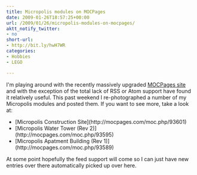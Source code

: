 ```yaml
---
title: Micropolis modules on MOCPages
date: 2009-01-26T18:57:25+00:00
url: /2009/01/26/micropolis-modules-on-mocpages/
aktt_notify_twitter:
- no
short-url:
- http://bit.ly/hwH7WR
categories:
- Hobbies
- LEGO

---
```

<div class='microid-mailto+http:sha1:52ddd47203c21b0adaa2d4dffca3e127bd6dddb3'>

I'm playing around with the recently massively upgraded [MOCPages site](http://mocpages.com) and with the exception of the total lack of RSS or Atom support have found it relatively useful. This past weekend I re-photographed a number of my Micropolis modules and posted them. If you want to see more, take a look at:
<ul>
<li>
[Micropolis Construction Site](http://mocpages.com/moc.php/93601)
</li>
<li>
[Micropolis Water Tower (Rev 2)](http://mocpages.com/moc.php/93595)
</li>
<li>
[Micropolis Apatment Building (Rev 1)](http://mocpages.com/moc.php/93589)
</li>
</ul>
At some point hopefully the feed support will come so I can just have new entries over there automatically picked up over here.

